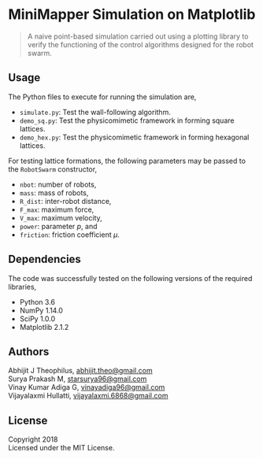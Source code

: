 # MiniMapper Simulation on Matplotlib

> A naive point-based simulation carried out using a plotting library to verify the functioning of the control algorithms designed for the robot swarm.

## Usage

The Python files to execute for running the simulation are,
- `simulate.py`: Test the wall-following algorithm.
- `demo_sq.py`: Test the physicomimetic framework in forming square lattices.
- `demo_hex.py`: Test the physicomimetic framework in forming hexagonal lattices.

For testing lattice formations, the following parameters may be passed to the `RobotSwarm` constructor,
- `nbot`: number of robots,
- `mass`: mass of robots,
- `R_dist`: inter-robot distance,
- `F_max`: maximum force,
- `V_max`: maximum velocity,
- `power`: parameter *p*, and
- `friction`: friction coefficient *μ*.


## Dependencies

The code was successfully tested on the following versions of the required libraries,
- Python 3.6
- NumPy 1.14.0
- SciPy 1.0.0
- Matplotlib 2.1.2

## Authors

Abhijit J Theophilus, abhijit.theo@gmail.com\
Surya Prakash M, starsurya96@gmail.com\
Vinay Kumar Adiga G, vinayadiga96@gmail.com\
Vijayalaxmi Hullatti, vijayalaxmi.6868@gmail.com

## License

Copyright 2018\
Licensed under the MIT License.
